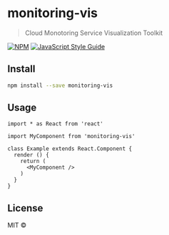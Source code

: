 # monitoring-vis

> Cloud Monotoring Service Visualization Toolkit

[![NPM](https://img.shields.io/npm/v/monitoring-vis.svg)](https://www.npmjs.com/package/monitoring-vis) [![JavaScript Style Guide](https://img.shields.io/badge/code_style-standard-brightgreen.svg)](https://standardjs.com)

## Install

```bash
npm install --save monitoring-vis
```

## Usage

```tsx
import * as React from 'react'

import MyComponent from 'monitoring-vis'

class Example extends React.Component {
  render () {
    return (
      <MyComponent />
    )
  }
}
```

## License

MIT © [](https://github.com/)
